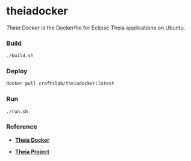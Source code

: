 # theiadocker

*Theia Docker* is the Dockerfile for Eclipse Theia applications on Ubuntu.



### Build

```bash
./build.sh
```



### Deploy

```bash
docker pull craftslab/theiadocker:latest
```



### Run

```bash
./run.sh
```



### Reference

- **[Theia Docker](https://github.com/theia-ide/theia-apps)**

- **[Theia Project](https://github.com/eclipse-theia/theia)**
